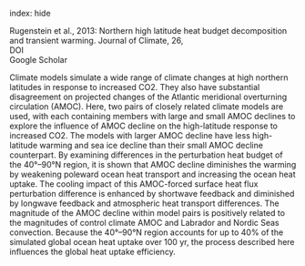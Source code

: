 index: hide

<div class="Citation">

  <div class="Citation-body">
    <div class="Citation-text">Rugenstein et al., 2013: Northern high latitude heat budget decomposition and transient warming. <span class="Article-journal">Journal of Climate, </span><span class="Article-volume">26, </span></div>
    <div class="Citation-links">
      <div class="CitationLink" data-href="https://doi.org/10.1175/JCLI-D-11-00695.1">
        <div class="CitationLink-icon CitationLink-Doi"></div>
        <div class="CitationLink-text">DOI</div>
      </div>
      <div class="CitationLink" data-href="https://scholar.google.com/scholar?q=10.1175/JCLI-D-11-00695.1">
        <div class="CitationLink-icon CitationLink-Scholar"></div>
        <div class="CitationLink-text">Google Scholar</div>
      </div>
    </div>
  </div>
</div>

Climate models simulate a wide range of climate changes at high northern latitudes in response to increased CO2. They also have substantial disagreement on projected changes of the Atlantic meridional overturning circulation (AMOC). Here, two pairs of closely related climate models are used, with each containing members with large and small AMOC declines to explore the influence of AMOC decline on the high-latitude response to increased CO2. The models with larger AMOC decline have less high-latitude warming and sea ice decline than their small AMOC decline counterpart. By examining differences in the perturbation heat budget of the 40°–90°N region, it is shown that AMOC decline diminishes the warming by weakening poleward ocean heat transport and increasing the ocean heat uptake. The cooling impact of this AMOC-forced surface heat flux perturbation difference is enhanced by shortwave feedback and diminished by longwave feedback and atmospheric heat transport differences. The magnitude of the AMOC decline within model pairs is positively related to the magnitudes of control climate AMOC and Labrador and Nordic Seas convection. Because the 40°–90°N region accounts for up to 40% of the simulated global ocean heat uptake over 100 yr, the process described here influences the global heat uptake efficiency.

<div class="Citation-copy">

</div>